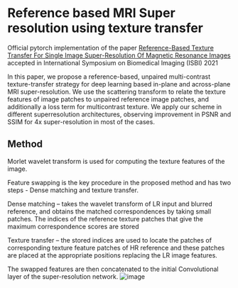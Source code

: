 # Reference based MRI Super resolution using texture transfer
Official pytorch implementation of the paper [Reference-Based Texture Transfer For Single Image Super-Resolution Of Magnetic Resonance Images](https://ieeexplore.ieee.org/document/9433961) accepted in International Symposium on Biomedical Imaging (ISBI) 2021

In this paper, we propose a reference-based, unpaired multi-contrast texture-transfer strategy for deep learning based in-plane and across-plane MRI super-resolution. 
We use the scattering transform to relate the texture features of image patches to unpaired reference image patches, and additionally a loss term for multicontrast texture.
We apply our scheme in different superresolution architectures, observing improvement in PSNR and SSIM for 4x super-resolution in most of the cases.


## Method

Morlet wavelet transform is used for computing the texture features of the image.

Feature swapping is the key procedure in the proposed method and has two steps - Dense matching and texture transfer.

Dense matching – takes the wavelet transform of LR input and blurred reference, and obtains the matched correspondences by taking small patches. The indices of the reference texture patches that give the maximum correspondence scores are stored

Texture transfer – the stored indices are used to locate the patches of corresponding texture feature patches of HR reference and these patches are placed at the appropriate positions replacing the LR image features. 

The swapped features are then concatenated to the initial Convolutional layer of the super-resolution network.
![image](https://user-images.githubusercontent.com/37436778/128494282-9031ff78-608b-4ff7-996f-928171134c4c.png)

